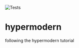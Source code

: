 ![Tests](https://github.com/RowlandZero/hypermodern/workflows/Tests/badge.svg)


# hypermodern
following the hypermodern tutorial
